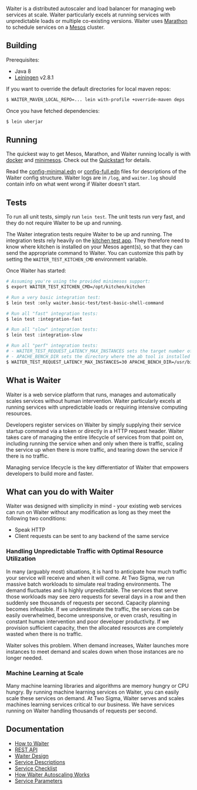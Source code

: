 Waiter is a distributed autoscaler and load balancer for managing web services at scale.
Waiter particularly excels at running services with unpredictable loads or multiple co-existing versions.
Waiter uses [Marathon](https://mesosphere.github.io/marathon/) to schedule services on a [Mesos](http://mesos.apache.org/) cluster.

## Building

Prerequisites:

* Java 8
* [Leiningen](http://leiningen.org/) v2.8.1

If you want to override the default directories for local maven repos:

```bash
$ WAITER_MAVEN_LOCAL_REPO=... lein with-profile +override-maven deps
```

Once you have fetched dependencies:

```bash
$ lein uberjar
```

## Running

The quickest way to get Mesos, Marathon, and Waiter running locally is with [docker](https://www.docker.com/) and [minimesos](https://minimesos.org/).
Check out the [Quickstart](../README.md#quickstart) for details.

Read the [config-minimal.edn](config-minimal.edn) or [config-full.edn](config-full.edn) files for descriptions of the Waiter config structure.
Waiter logs are in `/log`, and `waiter.log` should contain info on what went wrong if Waiter doesn't start.

## Tests

To run all unit tests, simply run `lein test`. The unit tests run very fast, and they do not require Waiter to be up and running.

The Waiter integration tests require Waiter to be up and running. The integration tests rely heavily on the [kitchen test app](../kitchen).
They therefore need to know where kitchen is installed on your Mesos agent(s), so that they can send the appropriate command to Waiter.
You can customize this path by setting the `WAITER_TEST_KITCHEN_CMD` environment variable.

Once Waiter has started:

```bash
# Assuming you're using the provided minimesos support:
$ export WAITER_TEST_KITCHEN_CMD=/opt/kitchen/kitchen

# Run a very basic integration test:
$ lein test :only waiter.basic-test/test-basic-shell-command

# Run all "fast" integration tests:
$ lein test :integration-fast

# Run all "slow" integration tests:
$ lein test :integration-slow

# Run all "perf" integration tests:
# - WAITER_TEST_REQUEST_LATENCY_MAX_INSTANCES sets the target number of instances
# - APACHE_BENCH_DIR sets the directory where the ab tool is installed
$ WAITER_TEST_REQUEST_LATENCY_MAX_INSTANCES=30 APACHE_BENCH_DIR=/usr/bin lein test :perf
```

## What is Waiter

Waiter is a web service platform that runs, manages and automatically scales services without human intervention.
Waiter particularly excels at running services with unpredictable loads or requiring intensive computing resources.

Developers register services on Waiter by simply supplying their service startup command via a token or directly in a HTTP request header.
Waiter takes care of managing the entire lifecycle of services from that point on, including running the service when and only when there is traffic, scaling the service up when there is more traffic, and tearing down the service if there is no traffic.

Managing service lifecycle is the key differentiator of Waiter that empowers developers to build more and faster.

## What can you do with Waiter

Waiter was designed with simplicity in mind - your existing web services can run on Waiter without any modification as long as they meet the following two conditions:

* Speak HTTP
* Client requests can be sent to any backend of the same service

### Handling Unpredictable Traffic with Optimal Resource Utilization

In many (arguably most) situations, it is hard to anticipate how much traffic your service will receive and when it will come.
At Two Sigma, we run massive batch workloads to simulate real trading environments.
The demand fluctuates and is highly unpredictable. The services that serve those workloads may see zero requests for several days in a row and then suddenly see thousands of requests per second. Capacity planning becomes infeasible. If we underestimate the traffic, the services can be easily overwhelmed, become unresponsive, or even crash, resulting in constant human intervention and poor developer productivity. If we provision sufficient capacity, then the allocated resources are completely wasted when there is no traffic.

Waiter solves this problem. When demand increases, Waiter launches more instances to meet demand and scales down when those instances are no longer needed.

### Machine Learning at Scale

Many machine learning libraries and algorithms are memory hungry or CPU hungry.
By running machine learning services on Waiter, you can easily scale these services on demand.
At Two Sigma, Waiter serves and scales machines learning services critical to our business.
We have services running on Waiter handling thousands of requests per second.

## Documentation

* [How to Waiter](docs/how-to-waiter.md)
* [REST API](docs/rest-api.md)
* [Waiter Design](docs/waiter-design-docs.md)
* [Service Descriptions](docs/service-description.md)
* [Service Checklist](docs/service-checklist.md)
* [How Waiter Autoscaling Works](docs/autoscaling.md)
* [Service Parameters](docs/parameters.md)
